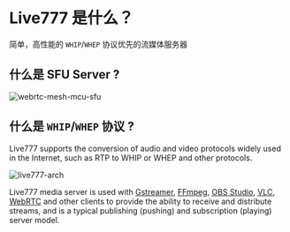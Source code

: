 # Live777 是什么？

简单，高性能的 `WHIP`/`WHEP` 协议优先的流媒体服务器

## 什么是 SFU Server ?

![webrtc-mesh-mcu-sfu](/webrtc-mesh-mcu-sfu.excalidraw.svg)

## 什么是 `WHIP`/`WHEP` 协议 ?

Live777 supports the conversion of audio and video protocols widely used in the Internet, such as RTP to WHIP or WHEP and other protocols.

![live777-arch](/live777-arch.excalidraw.svg)

Live777 media server is used with [Gstreamer](https://gstreamer.freedesktop.org/), [FFmpeg](https://ffmpeg.org/), [OBS Studio](https://obsproject.com/), [VLC](https://www.videolan.org/), [WebRTC](https://webrtc.org/) and other clients to provide the ability to receive and distribute streams, and is a typical publishing (pushing) and subscription (playing) server model.

